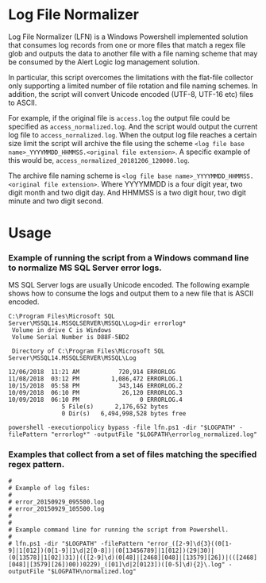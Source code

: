 # Log File Normalizer
Log File Normalizer (LFN) is a Windows Powershell implemented solution that consumes log records from one or more files that match a regex file glob and outputs the data to another file with a file naming scheme that may be consumed by the Alert Logic log management solution.

In particular, this script overcomes the limitations with the flat-file collector only supporting a limited number of file rotation and file naming schemes. In addition, the script will convert Unicode encoded (UTF-8, UTF-16 etc) files to ASCII. 


For example, if the original file is `access.log` the output file could be specified as `access_normalized.log`. And the script would output the current log file to `access_nornalized.log`. When the output log file reaches a certain size limit the script will archive the file using the scheme `<log file base name>_YYYYMMDD_HHMMSS.<original file extension>`. A specific example of this would be, `access_normalized_20181206_120000.log`.


The archive file naming scheme is `<log file base name>_YYYYMMDD_HHMMSS.<original file extension>`. Where YYYYMMDD is a four digit year, two digit month and two digit day. And HHMMSS is a two digit hour, two digit minute and two digit second.

# Usage
### Example of running the script from a Windows command line to normalize MS SQL Server error logs.
MS SQL Server logs are usually Unicode encoded. The following example shows how to consume the logs and output them to a new file that is ASCII encoded.

```
C:\Program Files\Microsoft SQL Server\MSSQL14.MSSQLSERVER\MSSQL\Log>dir errorlog*
 Volume in drive C is Windows
 Volume Serial Number is D88F-5BD2

 Directory of C:\Program Files\Microsoft SQL Server\MSSQL14.MSSQLSERVER\MSSQL\Log

12/06/2018  11:21 AM           720,914 ERRORLOG
11/08/2018  03:12 PM         1,086,472 ERRORLOG.1
10/15/2018  05:58 PM           343,146 ERRORLOG.2
10/09/2018  06:10 PM            26,120 ERRORLOG.3
10/09/2018  06:10 PM                 0 ERRORLOG.4
               5 File(s)      2,176,652 bytes
               0 Dir(s)   6,494,998,528 bytes free
```

```
powershell -executionpolicy bypass -file lfn.ps1 -dir "$LOGPATH" -filePattern "errorlog*" -outputFile "$LOGPATH\errorlog_normalized.log"
```

### Examples that collect from a set of files matching the specified regex pattern.

```
# 
# Example of log files:
#
# error_20150929_095500.log
# error_20150929_105500.log
#
#
# Example command line for running the script from Powershell.
#
# lfn.ps1 -dir "$LOGPATH" -filePattern "error_([2-9]\d{3}((0[1-9]|1[012])(0[1-9]|1\d|2[0-8])|(0[13456789]|1[012])(29|30)|(0[13578]|1[02])31)|(([2-9]\d)(0[48]|[2468][048]|[13579][26])|(([2468][048]|[3579][26])00))0229)_([01]\d|2[0123])([0-5]\d){2}\.log" -outputFile "$LOGPATH\normalized.log"
```